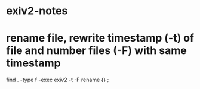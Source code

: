 # exiv2-notes

# rename file, rewrite timestamp (-t) of file and number files (-F) with same timestamp 
find . -type f -exec exiv2 -t -F rename {} \;
